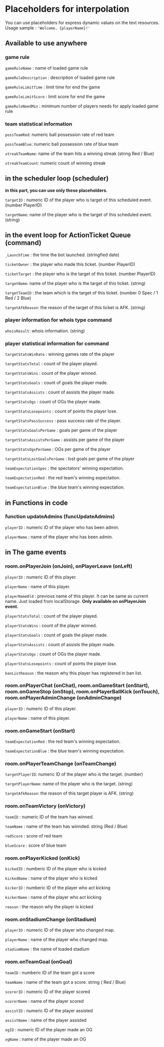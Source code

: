 # Placeholders for interpolation
You can use placeholders for express dynamic values on the text resources.
Usage sample : `'Welcome, {playerName}!'`

## Available to use anywhere
### game rule
`gameRuleName` : name of loaded game rule

`gameRuleDescription` : description of loaded game rule

`gameRuleLimitTime` : limit time for end the game

`gameRuleLimitScore` : limit score for end the game

`gameRuleNeedMin` : minimum number of players needs for apply loaded game rule

### team statistical information
`possTeamRed`: numeric ball possession rate of red team

`possTeamBlue`: numeric ball possession rate of blue team

`streakTeamName`: name of the team hits a winning streak (string Red / Blue)

`streakTeamCount`: numeric count of winning streak

## in the scheduler loop (scheduler)
**in this part, you can use only these placeholders.**

`targetID` : numeric ID of the player who is target of this scheduled event. (number PlayerID)

`targetName`: name of the player who is the target of this scheduled event. (string)


## in the event loop for ActionTicket Queue (command)
`_LaunchTime` : the time the bot launched. (stringfied date)

`ticketOwner` : the player who made this ticket. (number PlayerID)

`ticketTarget` : the player who is the target of this ticket. (number PlayerID)

`targetName`: name of the player who is the target of this ticket. (string)

`targetTeamID` : the team which is the target of this ticket. (number 0 Spec / 1 Red / 2 Blue)

`targetAfkReason`: the reason of the target of this ticket is AFK. (string)

### player information for whois type command
`whoisResult`: whois information. (string)

### player statistical information for command
`targetStatsWinRate` : winning games rate of the player

`targetStatsTotal` : count of the player played.

`targetStatsWins` : count of the player winned.

`targetStatsGoals` : count of goals the player made.

`targetStatsAssists` : count of assists the player made.

`targetStatsOgs` : count of OGs the player made.

`targetStatsLosepoints` : count of points the player lose.

`targetStatsPassSuccess` : pass success rate of the player.

`targetStatsGoalsPerGame` : goals per game of the player

`targetStatsAssistsPerGame` : assists per game of the player

`targetStatsOgsPerGame` : OGs per game of the player

`targetStatsLostGoalsPerGame` : lost goals per game of the player

`teamExpectationSpec` : the spectators' winning expectation.

`teamExpectationRed` : the red team's winning expectation.

`teamExpectationBlue` : the blue team's winning expectation. 

## in Functions in code
### function updateAdmins (funcUpdateAdmins)
`playerID` : numeric ID of the player who has been admin.

`playerName` : name of the player who has been admin.

## in The game events
### room.onPlayerJoin (onJoin), onPlayerLeave (onLeft)
`playerID` : numeric ID of this player.

`playerName` : name of this player.

`playerNameOld` : previous name of this player. It can be same as current name. Just loaded from localStorage. **Only available on onPlayerJoin event.**

`playerStatsTotal` : count of the player played.

`playerStatsWins` : count of the player winned.

`playerStatsGoals` : count of goals the player made.

`playerStatsAssists` : count of assists the player made.

`playerStatsOgs` : count of OGs the player made.

`playerStatsLosepoints` : count of points the player lose.

`banListReason` : the reason why this player has registered in ban list.

### room.onPlayerChat (onChat), room.onGameStart (onStart), room.onGameStop (onStop), room.onPlayerBallKick (onTouch), room.onPlayerAdminChange (onAdminChange)
`playerID` : numeric ID of this player.

`playerName` : name of this player.

### room.onGameStart (onStart)
`teamExpectationRed` : the red team's winning expectation.

`teamExpectationBlue` : the blue team's winning expectation. 

### room.onPlayerTeamChange (onTeamChange)
`targetPlayerID`: numeric ID of the player who is the target. (number)

`targetPlayerName`: name of the player who is the target. (string)

`targetAfkReason`: the reason of this target player is AFK. (string)

### room.onTeamVictory (onVictory)
`teamID` : numeric ID of the team has winned.

`teamName` : name of the team has winnded. string (Red / Blue)

`redScore` : score of red team

`blueScore` : score of blue team

### room.onPlayerKicked (onKick)
`kickedID` : numberic ID of the player who is kicked

`kickedName` : name of the player who is kicked

`kickerID` : numberic ID of the player who act kicking

`kickerName` : name of the player who act kicking

`reason` : the reason why the player is kicked

### room.onStadiumChange (onStadium)
`playerID` : numeric ID of the player who changed map.

`playerName` : name of the player who changed map.

`stadiumName` : the name of loaded stadium

### room.onTeamGoal (onGoal)
`teamID` : numberic ID of the team got a score

`teamName` : name of the team got a score. string ( Red / Blue)

`scorerID` : numeric ID of the player scored

`scorerName` : name of the player scored

`assistID` : numeric ID of the player assisted

`assistName` : name of the player assisted

`ogID` : numeric ID of the player made an OG

`ogName` : name of the player made an OG
